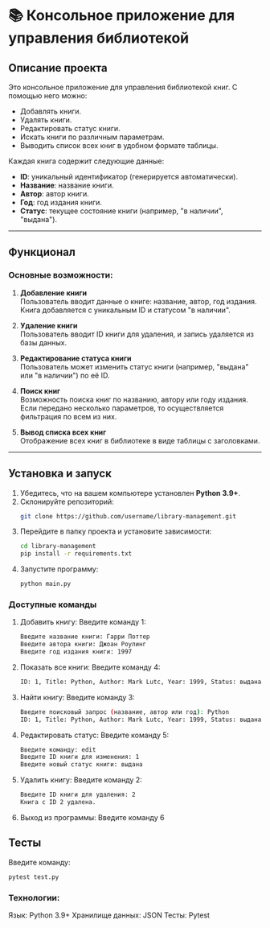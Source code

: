 # 📚 Консольное приложение для управления библиотекой

## Описание проекта
Это консольное приложение для управления библиотекой книг. С помощью него можно:
- Добавлять книги.
- Удалять книги.
- Редактировать статус книги.
- Искать книги по различным параметрам.
- Выводить список всех книг в удобном формате таблицы.

Каждая книга содержит следующие данные:
- **ID**: уникальный идентификатор (генерируется автоматически).
- **Название**: название книги.
- **Автор**: автор книги.
- **Год**: год издания книги.
- **Статус**: текущее состояние книги (например, "в наличии", "выдана").

---

## Функционал
### Основные возможности:
1. **Добавление книги**  
   Пользователь вводит данные о книге: название, автор, год издания. Книга добавляется с уникальным ID и статусом "в наличии".

2. **Удаление книги**  
   Пользователь вводит ID книги для удаления, и запись удаляется из базы данных.

3. **Редактирование статуса книги**  
   Пользователь может изменить статус книги (например, "выдана" или "в наличии") по её ID.

4. **Поиск книг**  
   Возможность поиска книг по названию, автору или году издания. Если передано несколько параметров, то осуществляется фильтрация по всем из них.

5. **Вывод списка всех книг**  
   Отображение всех книг в библиотеке в виде таблицы с заголовками.

---

## Установка и запуск

1. Убедитесь, что на вашем компьютере установлен **Python 3.9+**.
2. Склонируйте репозиторий:
   ```bash
   git clone https://github.com/username/library-management.git
3. Перейдите в папку проекта и установите зависимости:
   ```bash
   cd library-management
   pip install -r requirements.txt
   
4. Запустите программу:
   ```bash
   python main.py

### Доступные команды
1. Добавить книгу: Введите команду 1:
   ```bash
   Введите название книги: Гарри Поттер
   Введите автора книги: Джоан Роулинг
   Введите год издания книги: 1997

2. Показать все книги: Введите команду 4:

   ```bash
   ID: 1, Title: Python, Author: Mark Lutc, Year: 1999, Status: выдана

3. Найти книгу: Введите команду 3:

   ```bash
   Введите поисковый запрос (название, автор или год): Python
   ID: 1, Title: Python, Author: Mark Lutc, Year: 1999, Status: выдана

4. Редактировать статус: Введите команду 5:

   ```bash
   Введите команду: edit
   Введите ID книги для изменения: 1
   Введите новый статус книги: выдана

5. Удалить книгу: Введите команду 2:

   ```bash
   Введите ID книги для удаления: 2
   Книга с ID 2 удалена.

6. Выход из программы: Введите команду 6

## Тесты
 Введите команду:
   ```bash
   pytest test.py
   ```

### Технологии:
   Язык: Python 3.9+
   Хранилище данных: JSON
   Тесты: Pytest








